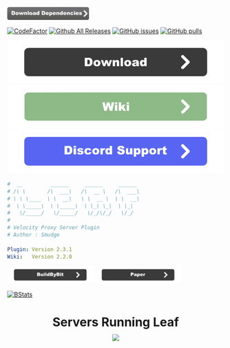 <div >
  <a href="https://builtbybit.com/resources/leaf-velocity-plugin.26200/field?field=dependencies"><img src="./graphics/download dependencys.png" width="190"></a>
</div>

[![CodeFactor](https://www.codefactor.io/repository/github/smuddgge/leaf/badge)](https://www.codefactor.io/repository/github/smuddgge/leaf)
[![Github All Releases](https://img.shields.io/github/downloads/smuddgge/leaf/total.svg)](https://github.com/smuddgge/leaf/releases)
[![GitHub issues](https://img.shields.io/github/issues/smuddgge/leaf.svg)](https://github.com/smuddgge/leaf/issues) 
[![GitHub pulls](https://img.shields.io/github/issues-pr/smuddgge/leaf.svg)](https://github.com/smuddgge/leaf/pulls)

<div align=center>
    <a href="https://github.com/smuddgge/Leaf/releases"><img src="./graphics/download.png" width="512"></a>
    <a href="https://smuddgge.gitbook.io/leaf"><img src="./graphics/wiki.png" width="512"></a>
    <a href="https://discord.com/invite/ZxCnrJfk7Z"><img src="./graphics/Discord.png" width="512"></a>
</div>

```yaml
#  __         ______     ______     ______
# /\ \       /\  ___\   /\  __ \   /\  ___\
# \ \ \____  \ \  __\   \ \  __ \  \ \  __\
#  \ \_____\  \ \_____\  \ \_\ \_\  \ \_\
#   \/_____/   \/_____/   \/_/\/_/   \/_/
#
# Velocity Proxy Server Plugin
# Author : Smudge

Plugin: Version 2.3.1
Wiki:   Version 2.2.0
```

<div>
    <a href="https://builtbybit.com/resources/leaf-velocity-plugin.26200/"><img src="./graphics/builtbybit.png" width="200"></a>
    <a href="https://forums.papermc.io/threads/leaf-★-create-your-own-essential-proxy-commands.580/"><img src="./graphics/paper.png" width="200"></a>
</div>

[![BStats](https://bstats.org/signatures/velocity/Leaf.svg)](https://bstats.org/plugin/velocity/Leaf/17381)

<h1 align=center>Servers Running Leaf
<div align=center>
  <a href="https://vulengate.com"><img src="https://i.imgur.com/IMUYzMp.png width="20%"></a>
</div>
